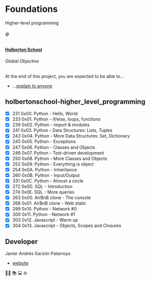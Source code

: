 # Foundations
Higher-level programming

###### :copyright:
**[Holberton School](https://www.holbertonschool.com/)**

###### Global Objective
At the end of this project, you are expected to be able to...
- ...[explain to anyone](https://fs.blog/2012/04/feynman-technique/)

## holbertonschool-higher_level_programming
* [x] 231 0x00. Python - Hello, World
* [x] 233 0x01. Python - if/else, loops, functions
* [x] 239 0x02. Python - import & modules
* [x] 241 0x03. Python - Data Structures: Lists, Tuples
* [x] 243 0x04. Python - More Data Structures: Set, Dictionary
* [x] 245 0x05. Python - Exceptions
* [x] 247 0x06. Python - Classes and Objects
* [x] 246 0x07. Python - Test-driven development
* [x] 250 0x08. Python - More Classes and Objects
* [x] 252 0x09. Python - Everything is object
* [x] 254 0x0A. Python - Inheritance
* [x] 260 0x0B. Python - Input/Output
* [x] 331 0x0C. Python - Almost a circle
* [x] 272 0x0D. SQL - Introduction
* [x] 274 0x0E. SQL - More queries
* [x] 263 0x00. AirBnB clone - The console
* [x] 268 0x01. AirBnB clone - Web static
* [x] 299 0x10. Python - Network #0
* [x] 300 0x11. Python - Network #1
* [x] 303 0x12. Javascript - Warm up
* [x] 304 0x13. Javascript - Objects, Scopes and Closures

## Developer
Javier Andrés Garzón Patarroyo
- [website](https://tecnoayuda.co/)

:man_technologist: :books: :computer: :globe_with_meridians:
